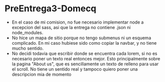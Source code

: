 # PreEntrega3-Domecq

<ul>
  <li>En el caso de mi comision, no fue necesario implementar node a excepcion del sass, asi que la entrega no contiene .json ni node_modules.</li>

<li>No hice un mapa de sitio porque no tengo submenus ni un esquema complicado. En mi caso hubiese sido como copíar la navbar, y no tiene mucho sentido.</li>

<li>No decidi todavia que escribir donde se encuentra cada lorem, si no es necesario poner un texto real entonces mejor. Esto principalmente sobre la pagina "About us", que es sencillamente un texto de relleno para usar el scroll. No tiene un sentido real y tampoco quiero poner una descripcion mia de momento</li>
